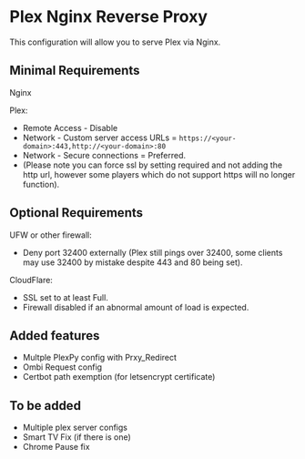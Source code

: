 # Plex Nginx Reverse Proxy
 
This configuration will allow you to serve Plex via Nginx.
 
## Minimal Requirements
 
Nginx
 
Plex:
* Remote Access - Disable
* Network - Custom server access URLs = `https://<your-domain>:443,http://<your-domain>:80`
* Network - Secure connections = Preferred.
* (Please note you can force ssl by setting required and not adding the http url, however some players which do not support https will no longer function).
 
## Optional Requirements
 
UFW or other firewall:
* Deny port 32400 externally (Plex still pings over 32400, some clients may use 32400 by mistake despite 443 and 80 being set).
 
CloudFlare:
* SSL set to at least Full.
* Firewall disabled if an abnormal amount of load is expected.

## Added features

* Multple PlexPy config with Prxy_Redirect
* Ombi Request config
* Certbot path exemption (for letsencrypt certificate)

## To be added

* Multiple plex server configs
* Smart TV Fix (if there is one)
* Chrome Pause fix
